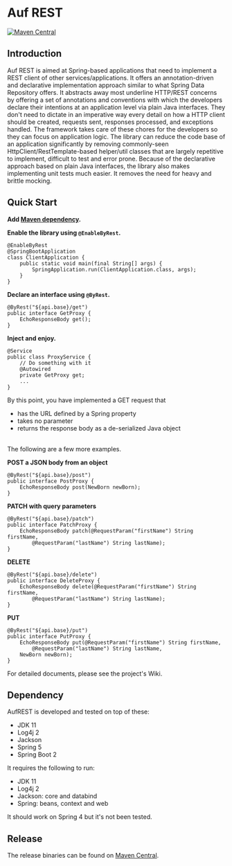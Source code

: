 # Auf REST

[![Maven Central](https://maven-badges.herokuapp.com/maven-central/me.ehp246/auf-rest/badge.svg?style=flat-square)](https://maven-badges.herokuapp.com/maven-central/me.ehp246/auf-rest)

## Introduction
Auf REST is aimed at Spring-based applications that need to implement a REST client of other services/applications. It offers an annotation-driven and declarative implementation approach similar to what Spring Data Repository offers. It abstracts away most underline HTTP/REST concerns by offering a set of annotations and conventions with which the developers declare their intentions at an application level via plain Java interfaces. They don't need to dictate in an imperative way every detail on how a HTTP client should be created, requests sent, responses processed, and exceptions handled. The framework takes care of these chores for the developers so they can focus on application logic. The library can reduce the code base of an application significantly by removing commonly-seen HttpClient/RestTemplate-based helper/util classes that are largely repetitive to implement, difficult to test and error prone. Because of the declarative approach based on plain Java interfaces, the library also makes implementing unit tests much easier. It removes the need for heavy and brittle mocking.

## Quick Start

**Add [Maven dependency](https://mvnrepository.com/artifact/me.ehp246/auf-rest).**

**Enable the library using `@EnableByRest`.**

```
@EnableByRest
@SpringBootApplication
class ClientApplication {
    public static void main(final String[] args) {
        SpringApplication.run(ClientApplication.class, args);
    }
}
```

**Declare an interface using `@ByRest`.**

```
@ByRest("${api.base}/get")
public interface GetProxy {
    EchoResponseBody get();
}
```

**Inject and enjoy.**

```
@Service
public class ProxyService {
    // Do something with it
    @Autowired
    private GetProxy get;
    ...
}
```
By this point, you have implemented a GET request that
* has the URL defined by a Spring property
* takes no parameter
* returns the response body as a de-serialized Java object

<br>
The following are a few more examples.

**POST a JSON body from an object**
```
@ByRest("${api.base}/post")
public interface PostProxy {
    EchoResponseBody post(NewBorn newBorn);
}
```

**PATCH with query parameters**
```
@ByRest("${api.base}/patch")
public interface PatchProxy {
    EchoResponseBody patch(@RequestParam("firstName") String firstName, 
        @RequestParam("lastName") String lastName);
}
```
**DELETE**
```
@ByRest("${api.base}/delete")
public interface DeleteProxy {
    EchoResponseBody delete(@RequestParam("firstName") String firstName, 
        @RequestParam("lastName") String lastName);
}
```

**PUT**
```
@ByRest("${api.base}/put")
public interface PutProxy {
    EchoResponseBody put(@RequestParam("firstName") String firstName, 
        @RequestParam("lastName") String lastName,
	NewBorn newBorn);
}
```
For detailed documents, please see the project's Wiki.

## Dependency
AufREST is developed and tested on top of these:
* JDK 11
* Log4j 2
* Jackson
* Spring 5
* Spring Boot 2

It requires the following to run:
* JDK 11
* Log4j 2
* Jackson: core and databind
* Spring: beans, context and web

It should work on Spring 4 but it's not been tested.

## Release
The release binaries can be found on [Maven Central](https://mvnrepository.com/artifact/me.ehp246/auf-rest).
